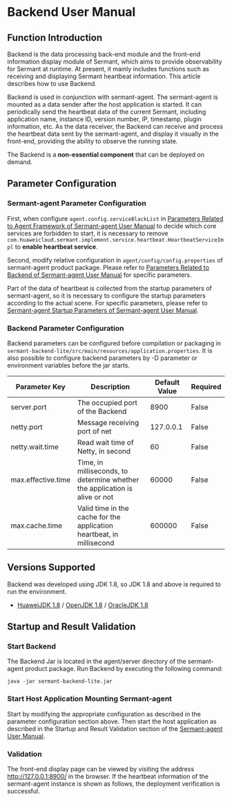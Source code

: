 # Backend User Manual

## Function Introduction

Backend is the data processing back-end module and the front-end information display module of Sermant, which aims to provide observability for Sermant at runtime. At present, it mainly includes functions such as receiving and displaying Sermant heartbeat information. This article describes how to use Backend.

Backend is used in conjunction with sermant-agent. The sermant-agent is mounted as a data sender after the host application is started. It can periodically send the heartbeat data of the current Sermant, including application name, instance ID, version number, IP, timestamp, plugin information, etc. As the data receiver, the Backend can receive and process the heartbeat data sent by the sermant-agent, and display it visually in the front-end, providing the ability to observe the running state.

The Backend is a **non-essential component** that can be deployed on demand.

## Parameter Configuration

### Sermant-agent Parameter Configuration

First, when configure `agent.config.serviceBlackList` in [Parameters Related to Agent Framework of Sermant-agent User Manual](sermant-agent.md#parameters-related-to-agent-framework) to decide which core services are forbidden to start, it is necessary to remove `com.huaweicloud.sermant.implement.service.heartbeat.HeartbeatServiceImpl` to **enable heartbeat service**.

Second, modify relative configuration in `agent/config/config.properties` of sermant-agent product package. Please refer to [Parameters Related to Backend of Sermant-agent User Manual](sermant-agent.md#parameters-related-to-backend) for specific parameters.

Part of the data of heartbeat is collected from the startup parameters of sermant-agent, so it is necessary to configure the startup parameters according to the actual scene. For specific parameters, please refer to [Sermant-agent Startup Parameters of Sermant-agent User Manual](sermant-agent.md#sermant-agent-startup-parameters).

### Backend Parameter Configuration

Backend parameters can be configured before compilation or packaging in `sermant-backend-lite/src/main/resources/application.properties`. It is also possible to configure backend parameters by -D parameter or environment variables before the jar starts.

| **Parameter Key**  | **Description**                                              | **Default Value** | **Required** |
| ------------------ | ------------------------------------------------------------ | ----------------- | ------------ |
| server.port        | The occupied port of the Backend                             | 8900              | False        |
| netty.port         | Message receiving port of net                                | 127.0.0.1         | False        |
| netty.wait.time    | Read wait time of Netty, in second                           | 60                | False        |
| max.effective.time | Time, in milliseconds, to determine whether the application is alive or not | 60000             | False        |
| max.cache.time     | Valid time in the cache for the application heartbeat, in millisecond | 600000            | False        |

## Versions Supported

Backend was developed using JDK 1.8, so JDK 1.8 and above is required to run the environment.

- [HuaweiJDK 1.8](https://gitee.com/openeuler/bishengjdk-8) / [OpenJDK 1.8](https://github.com/openjdk/jdk) / [OracleJDK 1.8](https://www.oracle.com/java/technologies/downloads/)

## Startup and Result Validation

### Start Backend

The Backend Jar is located in the agent/server directory of the sermant-agent product package. Run Backend by executing the following command:

```shell
java -jar sermant-backend-lite.jar
```

### Start Host Application Mounting Sermant-agent

Start by modifying the appropriate configuration as described in the parameter configuration section above. Then start the host application as described in the Startup and Result Validation section of the [Sermant-agent User Manual](sermant-agent.md).

### Validation

The front-end display page can be viewed by visiting the address http://127.0.0.1:8900/ in the browser. If the heartbeat information of the sermant-agent instance is shown as follows, the deployment verification is successful.

<MyImage src="/docs-img/backend.png"></MyImage>